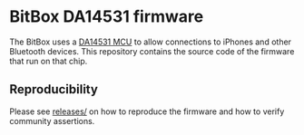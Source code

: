 # BitBox DA14531 firmware

The BitBox uses a [DA14531
MCU](https://www.renesas.com/en/products/wireless-connectivity/bluetooth-low-energy/da14531-smartbond-tiny-ultra-low-power-bluetooth-51-system-chip)
to allow connections to iPhones and other Bluetooth devices. This repository
contains the source code of the firmware that run on that chip.

## Reproducibility

Please see [releases/](releases/) on how to reproduce the firmware and how to verify community
assertions.
